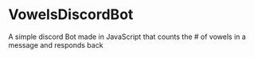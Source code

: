 # VowelsDiscordBot
A simple discord Bot made in JavaScript that counts the # of vowels in a message and responds back
